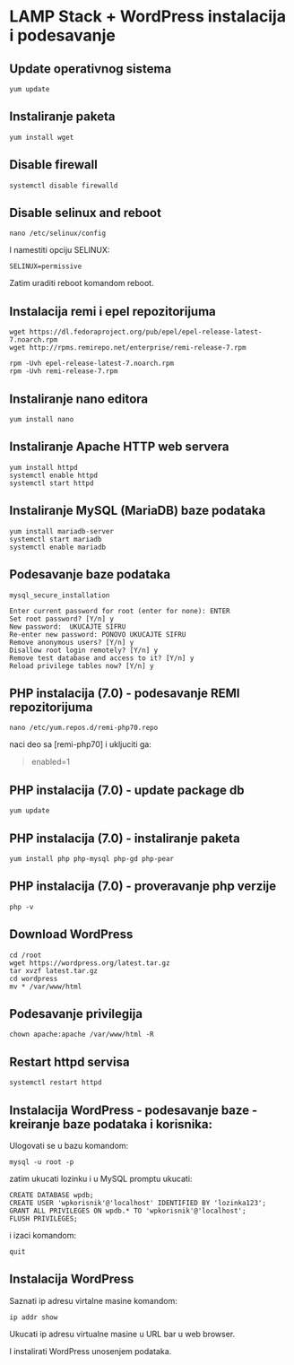# LAMP Stack + WordPress instalacija i podesavanje

## Update operativnog sistema

	yum update

## Instaliranje paketa

	yum install wget

## Disable firewall

	systemctl disable firewalld

## Disable selinux and reboot

	nano /etc/selinux/config
	
I namestiti opciju SELINUX:

	SELINUX=permissive

Zatim uraditi reboot komandom reboot.

## Instalacija remi i epel repozitorijuma

	wget https://dl.fedoraproject.org/pub/epel/epel-release-latest-7.noarch.rpm
	wget http://rpms.remirepo.net/enterprise/remi-release-7.rpm

	rpm -Uvh epel-release-latest-7.noarch.rpm
	rpm -Uvh remi-release-7.rpm

## Instaliranje nano editora

	yum install nano

## Instaliranje Apache HTTP web servera

	yum install httpd
	systemctl enable httpd
	systemctl start httpd

## Instaliranje MySQL (MariaDB) baze podataka

	yum install mariadb-server
	systemctl start mariadb
	systemctl enable mariadb

## Podesavanje baze podataka

	mysql_secure_installation

	Enter current password for root (enter for none): ENTER
	Set root password? [Y/n] y
	New password:  UKUCAJTE SIFRU
	Re-enter new password: PONOVO UKUCAJTE SIFRU
	Remove anonymous users? [Y/n] y
	Disallow root login remotely? [Y/n] y
	Remove test database and access to it? [Y/n] y
	Reload privilege tables now? [Y/n] y

## PHP instalacija (7.0) - podesavanje REMI repozitorijuma

	nano /etc/yum.repos.d/remi-php70.repo

naci deo sa [remi-php70] i ukljuciti ga:

> enabled=1

## PHP instalacija (7.0) - update package db

	yum update

## PHP instalacija (7.0) - instaliranje paketa
 
	yum install php php-mysql php-gd php-pear 

## PHP instalacija (7.0) - proveravanje php verzije

	php -v

## Download WordPress

	cd /root
	wget https://wordpress.org/latest.tar.gz 
	tar xvzf latest.tar.gz
	cd wordpress
	mv * /var/www/html

## Podesavanje privilegija

	chown apache:apache /var/www/html -R

## Restart httpd servisa

	systemctl restart httpd

## Instalacija WordPress - podesavanje baze - kreiranje baze podataka i korisnika:

Ulogovati se u bazu komandom:

	mysql -u root -p

zatim ukucati lozinku i u MySQL promptu ukucati:

	CREATE DATABASE wpdb;
	CREATE USER 'wpkorisnik'@'localhost' IDENTIFIED BY 'lozinka123';
	GRANT ALL PRIVILEGES ON wpdb.* TO 'wpkorisnik'@'localhost';
	FLUSH PRIVILEGES;

i izaci komandom:

	quit

## Instalacija WordPress

Saznati ip adresu virtalne masine komandom:

	ip addr show

Ukucati ip adresu virtualne masine u URL bar u web browser.

I instalirati WordPress unosenjem podataka.
